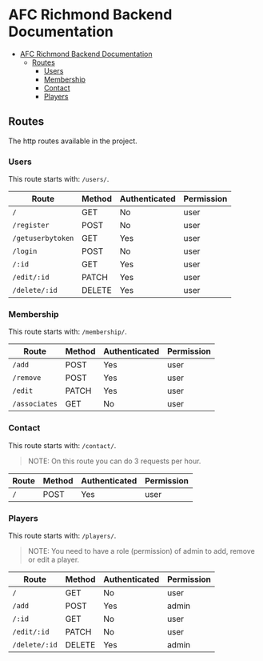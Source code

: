 # AFC Richmond Backend Documentation

<!--toc:start-->
- [AFC Richmond Backend Documentation](#afc-richmond-backend-documentation)
  - [Routes](#routes)
    - [Users](#users)
    - [Membership](#membership)
    - [Contact](#contact)
    - [Players](#players)
<!--toc:end-->

## Routes

The http routes available in the project.

### Users

This route starts with: `/users/`.

| Route             | Method | Authenticated | Permission |
| ----------------- | ------ | ------------- | ---------- |
| `/`               | GET    | No            | user       |
| `/register`       | POST   | No            | user       |
| `/getuserbytoken` | GET    | Yes           | user       |
| `/login`          | POST   | No            | user       |
| `/:id`            | GET    | Yes           | user       |
| `/edit/:id`       | PATCH  | Yes           | user       |
| `/delete/:id`     | DELETE | Yes           | user       |

### Membership

This route starts with: `/membership/`.

| Route         | Method | Authenticated | Permission |
| ------------- | ------ | ------------- | ---------- |
| `/add`        | POST   | Yes           | user       |
| `/remove`     | POST   | Yes           | user       |
| `/edit`       | PATCH  | Yes           | user       |
| `/associates` | GET    | No            | user       |

### Contact

This route starts with: `/contact/`.

> NOTE: On this route you can do 3 requests per hour.

| Route | Method | Authenticated | Permission |
| ----- | ------ | ------------- | ---------- |
| `/`   | POST   | Yes           | user       |

### Players

This route starts with: `/players/`.

> NOTE: You need to have a role (permission) of admin to add, remove or edit a player. 

| Route         | Method | Authenticated | Permission |
| ------------- | ------ | ------------- | ---------- |
| `/`           | GET    | No            | user       |
| `/add`        | POST   | Yes           | admin      |
| `/:id`        | GET    | No            | user       |
| `/edit/:id`   | PATCH  | No            | user       |
| `/delete/:id` | DELETE | Yes           | admin      |
